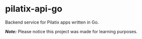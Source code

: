 # pilatix-api-go

Backend service for Pilatix apps written in Go.

***Note:*** Please notice this project was made for learning purposes.